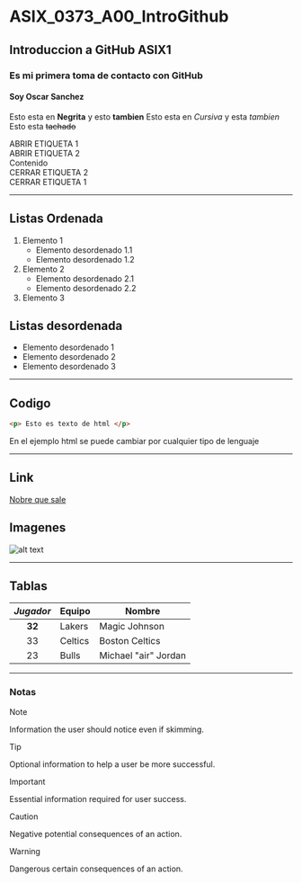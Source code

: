 # ASIX_0373_A00_IntroGithub
## Introduccion a GitHub ASIX1  
### Es mi primera toma de contacto con GitHub  
#### Soy Oscar Sanchez
Esto esta en __Negrita__ y esto **tambien**
Esto esta en *Cursiva* y esta _tambien_
Esto esta ~~tachado~~

ABRIR ETIQUETA 1  
    ABRIR ETIQUETA 2  
        Contenido  
    CERRAR ETIQUETA 2  
CERRAR ETIQUETA 1  

-----------------------------------

## Listas Ordenada

1. Elemento 1
    * Elemento desordenado 1.1
    * Elemento desordenado 1.2
2. Elemento 2
    * Elemento desordenado 2.1
    * Elemento desordenado 2.2
3. Elemento 3

## Listas desordenada

* Elemento desordenado 1
* Elemento desordenado 2
* Elemento desordenado 3

-------------------------------------

## Codigo
```html
<p> Esto es texto de html </p>
```
En el ejemplo html se puede cambiar por cualquier tipo de lenguaje

-------------------------------------

## Link

[Nobre que sale](https://github.com/OscraSanchez/ASIX_0373_A00_IntroGithub "Texto opcional al pasar el cursor")

## Imagenes

![alt text](./img2.jpg "Imagen de escalada")

------------------------------------------

## Tablas

|*Jugador*|Equipo|Nombre|
|:------:|---------|---------|
|**32**|Lakers|Magic Johnson|
|33|Celtics|Boston Celtics|
|23|Bulls|Michael "air" Jordan|

------------------------------------------

### Notas

> [!NOTE]
> Information the user should notice even if skimming.

> [!TIP]
> Optional information to help a user be more successful.

> [!IMPORTANT]
> Essential information required for user success.

> [!CAUTION]
> Negative potential consequences of an action.

> [!WARNING]
> Dangerous certain consequences of an action.